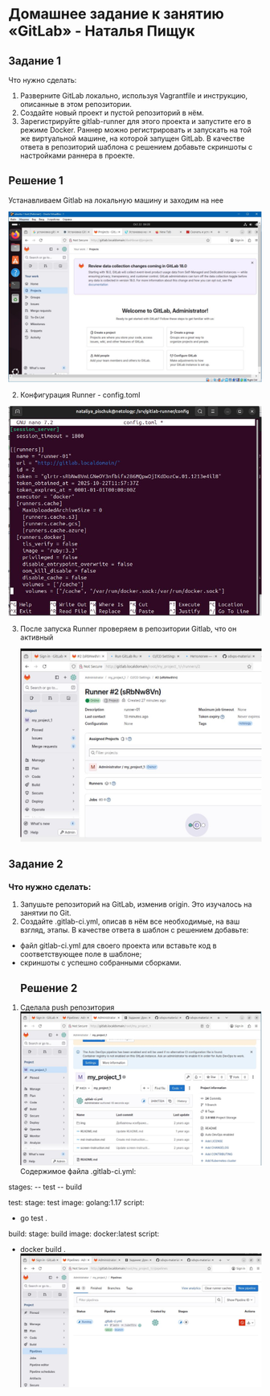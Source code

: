 # Домашнее задание к занятию «GitLab» - Наталья Пищук
## Задание 1
Что нужно сделать:

1. Разверните GitLab локально, используя Vagrantfile и инструкцию, описанные в этом репозитории.
2. Создайте новый проект и пустой репозиторий в нём.
3. Зарегистрируйте gitlab-runner для этого проекта и запустите его в режиме Docker. Раннер можно регистрировать и запускать на той же виртуальной машине, на которой запущен GitLab.
В качестве ответа в репозиторий шаблона с решением добавьте скриншоты с настройками раннера в проекте.

## Решение 1
Устанавливаем Gitlab на локальную машину и заходим на нее

![alt text](img/init.JPG)

2. Конфигурация Runner - config.toml

![alt text](img/conf_runner.JPG)

3. После запуска Runner проверяем в репозитории Gitlab, что он активный

   ![alt text](img/runner.JPG)

## Задание 2
### Что нужно сделать:

1. Запушьте репозиторий на GitLab, изменив origin. Это изучалось на занятии по Git.
2. Создайте .gitlab-ci.yml, описав в нём все необходимые, на ваш взгляд, этапы.
В качестве ответа в шаблон с решением добавьте:

- файл gitlab-ci.yml для своего проекта или вставьте код в соответствующее поле в шаблоне;
- скриншоты с успешно собранными сборками.
  ## Решение 2
1. Сделала push репозитория
   ![alt text](img/my_project.JPG)
Содержимое файла .gitlab-ci.yml:

stages:
-- test
 -- build

test:
  stage: test
  image: golang:1.17
  script: 
   - go test .

build:
  stage: build
  image: docker:latest
  script:
   - docker build .
 ![alt text](img/active.JPG)

